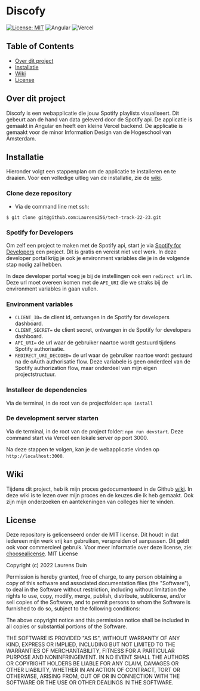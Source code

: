# Discofy
 [![License: MIT](https://img.shields.io/badge/License-MIT-yellow.svg)](https://opensource.org/licenses/MIT)
 ![Angular](https://img.shields.io/badge/angular-%23DD0031.svg?style=for-the-badge&logo=angular&logoColor=white)
 ![Vercel](https://img.shields.io/badge/vercel-%23000000.svg?style=for-the-badge&logo=vercel&logoColor=white)

## Table of Contents
* [Over dit project](#over-dit-project)
* [Installatie](#installatie)
* [Wiki](#wiki)
* [License](#license)

## Over dit project
Discofy is een webapplicatie die jouw Spotify playlists visualiseert. Dit gebeurt aan de hand van data geleverd door de Spotify api. De applicatie is gemaakt in Angular en heeft een kleine Vercel backend. De applicatie is gemaakt voor de minor Information Design van de Hogeschool van Amsterdam.

## Installatie
Hieronder volgt een stappenplan om de applicatie te installeren en te draaien. Voor een volledige uitleg van de installatie, zie de [wiki](https://github.com/Laurens256/tech-track-22-23/wiki/Installatie).

### Clone deze repository
* Via de command line met ssh: 
```
$ git clone git@github.com:Laurens256/tech-track-22-23.git
```

### Spotify for Developers
Om zelf een project te maken met de Spotify api, start je via [Spotify for Developers](https://developer.spotify.com/dashboard/login) een project. Dit is gratis en vereist niet veel werk. In deze developer portal krijg je ook je environment variables die je in de volgende stap nodig zal hebben.

In deze developer portal voeg je bij de instellingen ook een `redirect url` in. Deze url moet overeen komen met de `API_URI` die we straks bij de environment variables in gaan vullen.

### Environment variables
* `CLIENT_ID=` de client id, ontvangen in de Spotify for developers dashboard.
* `CLIENT_SECRET=` de client secret, ontvangen in de Spotify for developers dashboard.
* `API_URI=` de url waar de gebruiker naartoe wordt gestuurd tijdens Spotify authorisatie.
* `REDIRECT_URI_DECODED=` de url waar de gebruiker naartoe wordt gestuurd na de oAuth authorisatie flow. Deze variabele is geen onderdeel van de Spotify authorization flow, maar onderdeel van mijn eigen projectstructuur.

### Installeer de dependencies
Via de terminal, in de root van de projectfolder:
```npm install```

### De development server starten
Via de terminal, in de root van de project folder: `npm run devstart`. Deze command start via Vercel een lokale server op port 3000.

Na deze stappen te volgen, kan je de webapplicatie vinden op `http://localhost:3000`.


## Wiki
Tijdens dit project, heb ik mijn proces gedocumenteerd in de Github [wiki](https://github.com/Laurens256/tech-track-22-23/wiki/). In deze wiki is te lezen over mijn proces en de keuzes die ik heb gemaakt. Ook zijn mijn onderzoeken en aantekeningen van colleges hier te vinden.

## License
Deze repository is gelicenseerd onder de MIT license. Dit houdt in dat iedereen mijn werk vrij kan gebruiken, verspreiden of aanpassen. Dit geldt ook voor commercieel gebruik. Voor meer informatie over deze license, zie: [choosealicense](https://choosealicense.com/licenses/mit/).
MIT License

Copyright (c) 2022 Laurens Duin

Permission is hereby granted, free of charge, to any person obtaining a copy
of this software and associated documentation files (the "Software"), to deal
in the Software without restriction, including without limitation the rights
to use, copy, modify, merge, publish, distribute, sublicense, and/or sell
copies of the Software, and to permit persons to whom the Software is
furnished to do so, subject to the following conditions:

The above copyright notice and this permission notice shall be included in all
copies or substantial portions of the Software.

THE SOFTWARE IS PROVIDED "AS IS", WITHOUT WARRANTY OF ANY KIND, EXPRESS OR
IMPLIED, INCLUDING BUT NOT LIMITED TO THE WARRANTIES OF MERCHANTABILITY,
FITNESS FOR A PARTICULAR PURPOSE AND NONINFRINGEMENT. IN NO EVENT SHALL THE
AUTHORS OR COPYRIGHT HOLDERS BE LIABLE FOR ANY CLAIM, DAMAGES OR OTHER
LIABILITY, WHETHER IN AN ACTION OF CONTRACT, TORT OR OTHERWISE, ARISING FROM,
OUT OF OR IN CONNECTION WITH THE SOFTWARE OR THE USE OR OTHER DEALINGS IN THE
SOFTWARE.
